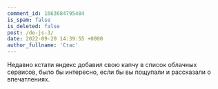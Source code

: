 ```yaml
---
comment_id: 1663684795484
is_spam: false
is_deleted: false
post: /de-js-3/
date: 2022-09-20 14:39:55 +0000
author_fullname: 'Стас'
---
```


Недавно кстати яндекс добавил свою капчу в список облачных сервисов, было бы интересно, если бы вы пощупали и рассказали о впечатлениях.
